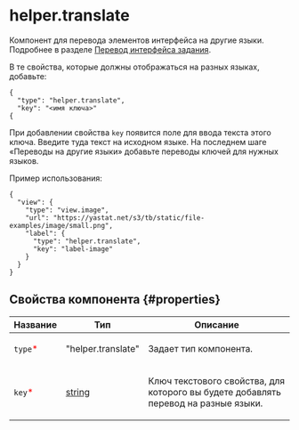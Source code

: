 # helper.translate

Компонент для перевода элементов интерфейса на другие языки. Подробнее в разделе [Перевод интерфейса задания](https://toloka.ai/ru/docs/guide/concepts/project-languages.html#project-languages__interface-translate).

В те свойства, которые должны отображаться на разных языках, добавьте:

```
{
  "type": "helper.translate",
  "key": "<имя ключа>"
{
```

При добавлении свойства `key` появится поле для ввода текста этого ключа. Введите туда текст на исходном языке. На последнем шаге «Переводы на другие языки» добавьте переводы ключей для нужных языков.

Пример использования:

```
{
  "view": {
    "type": "view.image",
    "url": "https://yastat.net/s3/tb/static/file-examples/image/small.png",
    "label": {
      "type": "helper.translate",
      "key": "label-image"
    }
  }
}
```

## Свойства компонента {#properties}

| Название                                 | Тип                                                                              | Описание                                                                                   |
| ---------------------------------------- | -------------------------------------------------------------------------------- | ------------------------------------------------------------------------------------------ |
| `type`<span style="color: red">\*</span> | "helper.translate"                                                               | <p>Задает тип компонента.</p>                                                              |
| `key`<span style="color: red">\*</span>  | <a class="xref popup-link" href="../concepts/types.dita#types/string">string</a> | <p>Ключ текстового свойства, для которого вы будете добавлять перевод на разные языки.</p> |
